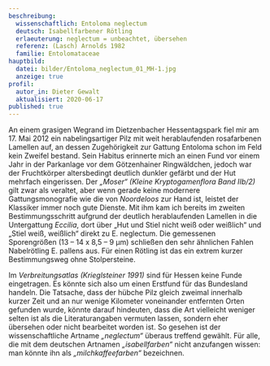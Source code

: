 ```yaml
---
beschreibung:
  wissenschaftlich: Entoloma neglectum
  deutsch: Isabellfarbener Rötling
  erlaeuterung: neglectum = unbeachtet, übersehen
  referenz: (Lasch) Arnolds 1982
  familie: Entolomataceae
hauptbild:
  datei: bilder/Entoloma_neglectum_01_MH-1.jpg
  anzeige: true
profil:
  autor_in: Dieter Gewalt
  aktualisiert: 2020-06-17
published: true
---
```


An einem grasigen Wegrand im Dietzenbacher Hessentagspark fiel mir am 17. Mai 2012 ein nabelingsartiger Pilz mit weit herablaufenden rosafarbenen Lamellen auf, an dessen Zugehörigkeit zur Gattung Entoloma schon im Feld kein Zweifel bestand. Sein Habitus erinnerte mich an einen Fund vor einem Jahr in der Parkanlage vor dem Götzenhainer Ringwäldchen, jedoch war der Fruchtkörper altersbedingt deutlich dunkler gefärbt und der Hut mehrfach eingerissen. Der *„Moser“ (Kleine Kryptogamenflora Band IIb/2)* gilt zwar als veraltet, aber wenn gerade keine modernere Gattungsmonografie wie die von *Noordeloos* zur Hand ist, leistet der Klassiker immer noch gute Dienste. Mit ihm kam ich bereits im zweiten Bestimmungsschritt aufgrund der deutlich herablaufenden Lamellen in die Untergattung *Eccilia*, dort über „Hut und Stiel nicht weiß oder weißlich“ und „Stiel weiß, weißlich“ direkt zu E. neglectum. Die gemessenen Sporengrößen (13 – 14 x 8,5 – 9 µm) schließen den sehr ähnlichen Fahlen Nabelrötling E. pallens aus. Für einen Rötling ist das ein extrem kurzer Bestimmungsweg ohne Stolpersteine.

Im *Verbreitungsatlas (Krieglsteiner 1991)* sind für Hessen keine Funde eingetragen. Es könnte sich also um einen Erstfund für das Bundesland handeln. Die Tatsache, dass der hübche Pilz gleich zweimal innerhalb kurzer Zeit und an nur wenige Kilometer voneinander entfernten Orten gefunden wurde, könnte darauf hindeuten, dass die Art vielleicht weniger selten ist als die Literaturangaben vermuten lassen, sondern eher übersehen oder nicht bearbeitet worden ist. So gesehen ist der wissenschaftliche Artname *„neglectum“* überaus treffend gewählt. Für alle, die mit dem deutschen Artnamen *„isabellfarben“* nicht anzufangen wissen: man könnte ihn als *„milchkaffeefarben“* bezeichnen.
